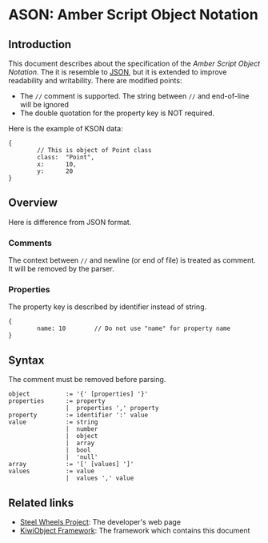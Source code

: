 # ASON: Amber Script Object Notation
## Introduction
This document describes about the specification of
the _Amber Script Object Notation_.
The it is resemble to [JSON](https://www.json.org/json-en.html),
but it is extended to improve readability and writability.
There are modified points:
* The `//` comment is supported. The string between `//` and end-of-line will be ignored
* The double quotation for the property key is NOT required.

Here is the example of KSON data:
````
{   
        // This is object of Point class   
        class:  "Point",
        x:      10,
        y:      20
}
````

## Overview
Here is difference from JSON format.
### Comments
The context between `//` and newline (or end of file) is treated as comment. It will be removed by the parser.

### Properties
The property key is described by identifier instead of string.
````
{
        name: 10        // Do not use "name" for property name
}
````

## Syntax
The comment must be removed before parsing.
````
object          := '{' [properties] '}'
properties      := property
                |  properties ',' property
property        := identifier ':' value
value           := string
                |  number
                |  object
                |  array
                |  bool
                |  'null'
array           := '[' [values] ']'
values          := value
                |  values ',' value

````

## Related links
* [Steel Wheels Project](https://steelwheels.github.io): The developer's web page
* [KiwiObject Framework](https://github.com/steelwheels/KiwiScript/tree/master/KiwiObject): The framework which contains this document
